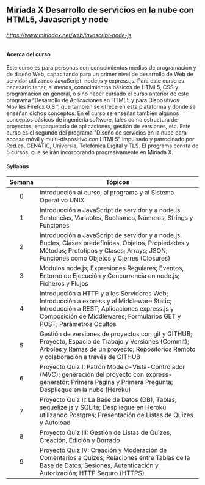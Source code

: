 ## Miríada X Desarrollo de servicios en la nube con HTML5, Javascript y node

###### <https://www.miriadax.net/web/javascript-node-js>

#### Acerca del curso

Este curso es para personas con conocimientos medios de programación y de diseño Web, capacitando para un primer nivel de desarrollo de Web de servidor utilizando JavaScript, node.js y express.js. Para este curso es necesario tener, al menos, conocimientos básicos de HTML5, CSS y programación en general, o sino haber cursado el curso anterior de este programa “Desarrollo de Aplicaciones en HTML5 y para Dispositivos Móviles Firefox O.S.”, que también se ofrece en esta plataforma y donde se enseñan dichos conceptos. En el curso se enseñan también algunos conceptos básicos de ingeniería software, tales como estructura de proyectos, empaquetado de aplicaciones, gestión de versiones, etc. Este curso es el segundo del programa "Diseño de servicios en la nube para acceso móvil y multi-dispositivo con HTML5" impulsado y patrocinado por Red.es, CENATIC, Universia, Telefónica Digital y TLS. El programa consta de 5 cursos, que se irán incorporando progresivamente en Miríada X. 

#### Syllabus

| Semana | Tópicos |
|:----:|--------|
| 0 | Introducción al curso, al programa y al Sistema Operativo UNIX |
| 1 | Introducción a JavaScript de servidor y a node.js. Sentencias, Variables, Booleanos, Números, Strings y Funciones |
| 2 | Introducción a JavaScript de servidor y a node.js. Bucles, Clases predefinidas, Objetos, Propiedades y Métodos; Prototipos y Clases; Arrays; JSON; Funciones como Objetos y Cierres (Closures) |
| 3 | Modulos node.js; Expresiones Regulares; Eventos, Entorno de Ejecución y Concurrencia en node.js; Ficheros y Flujos |
| 4 | Introducción a HTTP y a los Servidores Web; Introducción a express y al Middleware Static; Introducción a REST; Aplicaciones express.js y Composición de Middlewares; Formularios GET y POST; Parámetros Ocultos |
| 5 | Gestión de versiones de proyectos con git y GITHUB; Proyecto, Espacio de Trabajo y Versiones (Commit); Arboles y Ramas de un proyecto; Repositorios Remoto y colaboración a través de GITHUB |
| 6 | Proyecto Quiz I: Patrón Modelo-Vista-Controlador (MVC); generación del proyecto con express-generator; Primera Página y Primera Pregunta; Despliegue en la nube (Heroku) |
| 7 | Proyecto Quiz II: La Base de Datos (DB), Tablas, sequelize.js y SQLite; Despliegue en Heroku utilizando Postgres; Presentación de Listas de Quizes y Autoload |
| 8 | Proyecto Quiz III: Gestión de Listas de Quizes, Creación, Edición y Borrado |
| 9 | Proyecto Quiz IV: Creación y Moderación de Comentarios a Quizes; Relaciones entre Tablas de la Base de Datos; Sesiones, Autenticación y Autorización; HTTP Seguro (HTTPS) |
